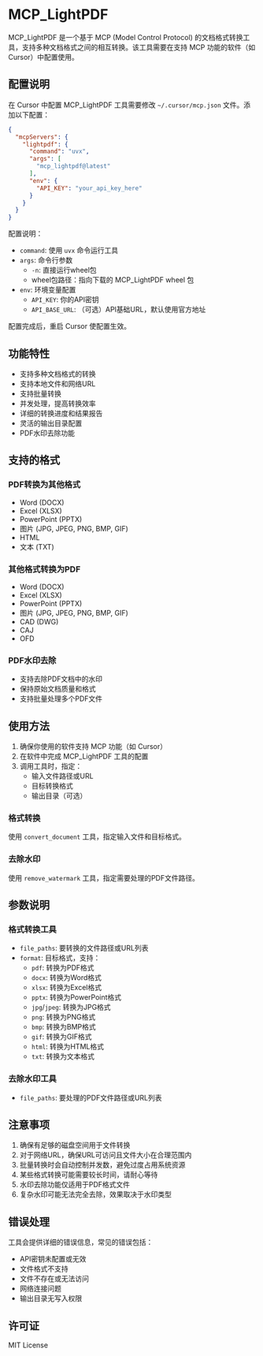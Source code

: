 # MCP_LightPDF

MCP_LightPDF 是一个基于 MCP (Model Control Protocol) 的文档格式转换工具，支持多种文档格式之间的相互转换。该工具需要在支持 MCP 功能的软件（如 Cursor）中配置使用。

## 配置说明

在 Cursor 中配置 MCP_LightPDF 工具需要修改 `~/.cursor/mcp.json` 文件。添加以下配置：

```json
{
  "mcpServers": {
    "lightpdf": {
      "command": "uvx",
      "args": [
        "mcp_lightpdf@latest"
      ],
      "env": {
        "API_KEY": "your_api_key_here"
      }
    }
  }
}
```

配置说明：
- `command`: 使用 `uvx` 命令运行工具
- `args`: 命令行参数
  - `-n`: 直接运行wheel包
  - wheel包路径：指向下载的 MCP_LightPDF wheel 包
- `env`: 环境变量配置
  - `API_KEY`: 你的API密钥
  - `API_BASE_URL`: （可选）API基础URL，默认使用官方地址

配置完成后，重启 Cursor 使配置生效。

## 功能特性

- 支持多种文档格式的转换
- 支持本地文件和网络URL
- 支持批量转换
- 并发处理，提高转换效率
- 详细的转换进度和结果报告
- 灵活的输出目录配置
- PDF水印去除功能

## 支持的格式

### PDF转换为其他格式
- Word (DOCX)
- Excel (XLSX)
- PowerPoint (PPTX)
- 图片 (JPG, JPEG, PNG, BMP, GIF)
- HTML
- 文本 (TXT)

### 其他格式转换为PDF
- Word (DOCX)
- Excel (XLSX)
- PowerPoint (PPTX)
- 图片 (JPG, JPEG, PNG, BMP, GIF)
- CAD (DWG)
- CAJ
- OFD

### PDF水印去除
- 支持去除PDF文档中的水印
- 保持原始文档质量和格式
- 支持批量处理多个PDF文件

## 使用方法

1. 确保你使用的软件支持 MCP 功能（如 Cursor）
2. 在软件中完成 MCP_LightPDF 工具的配置
3. 调用工具时，指定：
   - 输入文件路径或URL
   - 目标转换格式
   - 输出目录（可选）

### 格式转换
使用 `convert_document` 工具，指定输入文件和目标格式。

### 去除水印
使用 `remove_watermark` 工具，指定需要处理的PDF文件路径。

## 参数说明

### 格式转换工具
- `file_paths`: 要转换的文件路径或URL列表
- `format`: 目标格式，支持：
  - `pdf`: 转换为PDF格式
  - `docx`: 转换为Word格式
  - `xlsx`: 转换为Excel格式
  - `pptx`: 转换为PowerPoint格式
  - `jpg`/`jpeg`: 转换为JPG格式
  - `png`: 转换为PNG格式
  - `bmp`: 转换为BMP格式
  - `gif`: 转换为GIF格式
  - `html`: 转换为HTML格式
  - `txt`: 转换为文本格式

### 去除水印工具
- `file_paths`: 要处理的PDF文件路径或URL列表

## 注意事项

1. 确保有足够的磁盘空间用于文件转换
2. 对于网络URL，确保URL可访问且文件大小在合理范围内
3. 批量转换时会自动控制并发数，避免过度占用系统资源
4. 某些格式转换可能需要较长时间，请耐心等待
5. 水印去除功能仅适用于PDF格式文件
6. 复杂水印可能无法完全去除，效果取决于水印类型

## 错误处理

工具会提供详细的错误信息，常见的错误包括：

- API密钥未配置或无效
- 文件格式不支持
- 文件不存在或无法访问
- 网络连接问题
- 输出目录无写入权限

## 许可证

MIT License
